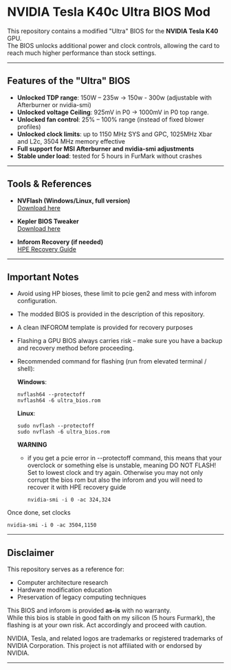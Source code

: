 # NVIDIA Tesla K40c Ultra BIOS Mod

This repository contains a modified "Ultra" BIOS for the **NVIDIA Tesla K40** GPU.  
The BIOS unlocks additional power and clock controls, allowing the card to reach much higher performance than stock settings.

---

## Features of the "Ultra" BIOS
- **Unlocked TDP range**: 150W – 235w -> 150w - 300w (adjustable with Afterburner or nvidia-smi)  
- **Unlocked voltage Ceiling**: 925mV in P0 -> 1000mV in P0 top range.
- **Unlocked fan control**: 25% – 100% range (instead of fixed blower profiles)  
- **Unlocked clock limits**: up to 1150 MHz SYS and GPC, 1025MHz Xbar and L2c, 3504 MHz memory effective 
- **Full support for MSI Afterburner and nvidia-smi adjustments**  
- **Stable under load**: tested for 5 hours in FurMark without crashes  

---

## Tools & References
- **NVFlash (Windows/Linux, full version)**  
  [Download here](https://www.techpowerup.com/download/nvidia-nvflash/)  

- **Kepler BIOS Tweaker**  
  [Download here](https://www.techpowerup.com/download/kepler-bios-tweaker/)  

- **Inforom Recovery (if needed)**  
  [HPE Recovery Guide](https://support.hpe.com/hpesc/public/docDisplay?docId=sf000073504en_us&docLocale=en_US)  

---

## Important Notes
- Avoid using HP bioses, these limit to pcie gen2 and mess with inforom configuration.
- The modded BIOS is provided in the description of this repository.  
- A clean INFOROM template is provided for recovery purposes
- Flashing a GPU BIOS always carries risk – make sure you have a backup and recovery method before proceeding.  
- Recommended command for flashing (run from elevated terminal / shell):

  **Windows**:
  ```
  nvflash64 --protectoff
  nvflash64 -6 ultra_bios.rom
  ```

  **Linux**:
  ```
  sudo nvflash --protectoff
  sudo nvflash -6 ultra_bios.rom
  ```

  **WARNING**
  - if you get a pcie error in --protectoff command, this means that your overclock or something else is unstable, meaning DO NOT FLASH! Set to lowest clock and try again. Otherwise you may not only corrupt the bios rom but also the inforom and you will need to recover it with HPE recovery guide
    ```
    nvidia-smi -i 0 -ac 324,324
    ```

Once done, set clocks
```
nvidia-smi -i 0 -ac 3504,1150
```

---

## Disclaimer
This repository serves as a reference for:
- Computer architecture research
- Hardware modification education
- Preservation of legacy computing techniques

This BIOS and inforom is provided **as-is** with no warranty.  
While this bios is stable in good faith on my silicon (5 hours Furmark), the flashing is at your own risk. Act accordingly and proceed with caution.

NVIDIA, Tesla, and related logos are trademarks or registered trademarks of NVIDIA Corporation. This project is not affiliated with or endorsed by NVIDIA.

---
